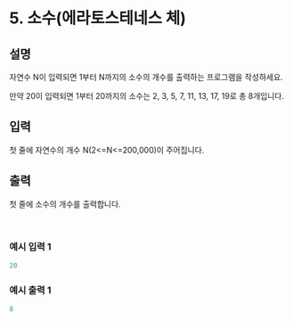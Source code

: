 # 5. 소수(에라토스테네스 체)
   
## 설명

자연수 N이 입력되면 1부터 N까지의 소수의 개수를 출력하는 프로그램을 작성하세요.

만약 20이 입력되면 1부터 20까지의 소수는 2, 3, 5, 7, 11, 13, 17, 19로 총 8개입니다.

## 입력

첫 줄에 자연수의 개수 N(2<=N<=200,000)이 주어집니다.

## 출력

첫 줄에 소수의 개수를 출력합니다.

<br>

### 예시 입력 1

```java
20
```

### 예시 출력 1

```java 
8
```